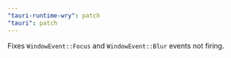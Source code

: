 ```yaml
---
"tauri-runtime-wry": patch
"tauri": patch
---
```


Fixes `WindowEvent::Focus` and `WindowEvent::Blur` events not firing.
